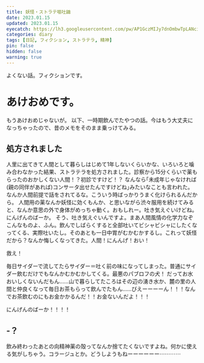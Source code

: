 ```yaml
---
title: 妖怪・ストラテ嘔吐鼬
date: 2023.01.15
updated: 2023.01.15
eyecatch: https://lh3.googleusercontent.com/pw/AP1GczMIJy7dnOmbwTpLANciKOKu8BLJXIZADwb9jc7TJSEKq1q2awhBp1-d3Yw7P4efjm-KBkO1iZmTsrMhIsRz2g2b94apuusjYu9WyjWFQHl2VPqq2SUjiwnK32wkxCEkgoj0z3k4NG3qa5MBDU6HOT8F=w1600-h838-s-no
categories: diary
tags: [日記, フィクション, ストラテラ, 精神]
pin: false
hidden: false
warning: true
---
```


よくない話。フィクションです。

# あけおめです。
もうあけおめじゃないが。
以下、一時期飲んでたやつの話。今はもう大丈夫になっちゃったので、昔のメモをそのまま乗っけてみる。

## 処方されました
人里に出てきて人間として暮らしはじめて1年しないくらいかな、いろいろと噛み合わなかった結果、ストラテラを処方されました。診察から15分くらいで薬もらったのおかしくない人間！？初診ですけど！？
なんなら｢未成年じゃなければ(親の同伴があれば)コンサータ出せたんですけどね｣みたいなことも言われた。なんか人間前提で話をされてるな。こういう時ばっかりうまく化けられるんだから。
人間用の薬なんか妖怪に効くもんか、と思いながら渋々服用を続けてみると、なんか意思の外で身体がめっちゃ動く。おもしれー。吐き気えぐいけどね。にんげんのばーか。
そう、吐き気えぐいんですよ。まあ人間風情の化学力なぞこんなものよ、ふん。飲んでしばらくすると全部吐いてビシャビシャにしたくなってくる、実際吐いたし。そのあとも一日中胃がむかむかするし。これって妖怪だから？なんか悔しくなってきた。人間！にんんげ！おい！

救え！

毎日サイダーで流してたらサイダー＝吐く前の味になってしまった。普通にサイダー飲むだけでもなんかむかむかしてくる。最悪のパブロフの犬！
だってお水おいしくないんだもん……山で暮らしてたころはその辺の湧き水か、麓の里の人間と仲良くなって毎日お茶もらって飲んでたもん……びえーーーーん！！！なんでお茶飲むのにもお金かかるんだ！！お金ないんだよ！！！

にんげんのばーか！！！！

## -？
飲み終わったあとの向精神薬の殻ってなんか捨てたくないですよね。何かに使える気がしちゃう。コラージュとか。どうしようもねーーーーーー⋯⋯⋯⋯